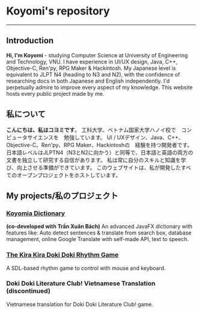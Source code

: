 #  Koyomi's repository
---
## Introduction
**Hi, I'm Koyomi** - studying Computer Science at University of Engineering and Technology, VNU.
I have experience in UI/UX design, Java, C++, Objective-C, Ren'py, RPG Maker & Hackintosh.
My Japanese level is equivalent to JLPT N4 (heading to N3 and N2), with the confidence of researching docs in both Japanese and English independently. 
I'd perpetually admire to improve every aspect of my knowledge.
This website hosts every public project made by me.

## 私について
**こんにちは、私はコヨミです**。
工科大学、ベトナム国家大学ハノイ校で　コンピュータサイエンスを　勉強しています。
UI / UXデザイン、Java、C++、Objective-C、Ren'py、RPG Maker、Hackintoshの　経験を持つ開発者です。
日本語レベルはJLPTN4（N3とN2に向かう）と同等で、日本語と英語の両方の文書を独立して研究する自信があります。
私は常に自分のスキルと知識を学び、向上させる準備ができています。
このウェブサイトは、私が開発したすべてのオープンプロジェクトをホストしています。

## My projects/私のプロジェクト

### [Koyomia Dictionary](https://github.com/miaht94/Dictionary) 
**(co-developed with Trần Xuân Bách)**
An advanced JavaFX dictionary with features like: Auto detect sentences & translate from search box, database management, online Google Translate with self-made API, text to speech.

### [The Kira Kira Doki Doki Rhythm Game](https://github.com/vakoyomi/KiraDokiProject)
A SDL-based rhythm game to control with mouse and keyboard.

### Doki Doki Literature Club! Vietnamese Translation (discontinued)
Vietnamese translation for Doki Doki Literature Club! game.